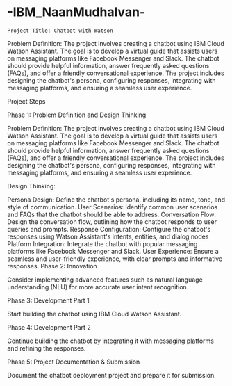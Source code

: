 # -IBM_NaanMudhalvan-
    Project Title: Chatbot with Watson


Problem Definition: The project involves creating a chatbot using IBM Cloud Watson Assistant. The goal is to develop a virtual guide that assists users on messaging platforms like Facebook Messenger and Slack. The chatbot should provide helpful information, answer frequently asked questions (FAQs), and offer a friendly conversational experience. The project includes designing the chatbot's persona, configuring responses, integrating with messaging platforms, and ensuring a seamless user experience.

Project Steps

Phase 1: Problem Definition and Design Thinking

Problem Definition: The project involves creating a chatbot using IBM Cloud Watson Assistant. The goal is to develop a virtual guide that assists users on messaging platforms like Facebook Messenger and Slack. The chatbot should provide helpful information, answer frequently asked questions (FAQs), and offer a friendly conversational experience. The project includes designing the chatbot's persona, configuring responses, integrating with messaging platforms, and ensuring a seamless user experience.

Design Thinking:

Persona Design: Define the chatbot's persona, including its name, tone, and style of communication.
User Scenarios: Identify common user scenarios and FAQs that the chatbot should be able to address.
Conversation Flow: Design the conversation flow, outlining how the chatbot responds to user queries and prompts.
Response Configuration: Configure the chatbot's responses using Watson Assistant's intents, entities, and dialog nodes
Platform Integration: Integrate the chatbot with popular messaging platforms like Facebook Messenger and Slack.
User Experience: Ensure a seamless and user-friendly experience, with clear prompts and informative responses.
Phase 2: Innovation

Consider implementing advanced features such as natural language understanding (NLU) for more accurate user intent recognition.

Phase 3: Development Part 1

Start building the chatbot using IBM Cloud Watson Assistant.

Phase 4: Development Part 2

Continue building the chatbot by integrating it with messaging platforms and refining the responses.

Phase 5: Project Documentation & Submission

Document the chatbot deployment project and prepare it for submission.
